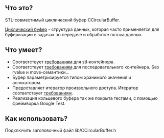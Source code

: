 


## Что это?

STL-совместимый циклический буфер CCircularBuffer.

[Циклический буфер](https://en.wikipedia.org/wiki/Circular_buffer) - структура данных, которая часто применяется для буферизации в задачах по передаче и обработке потока данных.



## Что умеет?

- Соответствует [требованиям](https://en.cppreference.com/w/cpp/named_req/Container) для stl-контейнера.
- Соответствует [требованиям](https://en.cppreference.com/w/cpp/named_req/SequenceContainer) для последовательного контейнера. Без rvalue и move-семантики...
- Буфер параметризируется типом хранимого значения и аллокатором.
- Предоставляет итератор произвольного доступа. Итератор соответствует [требованиям](https://en.cppreference.com/w/cpp/named_req/RandomAccessIterator).
- Реализация кольцевого буфера так же покрыта тестами, с помощью фреймворка Google Test.



## Как использовать?

Подключить заголовочный файл lib/CCircularBuffer.h
